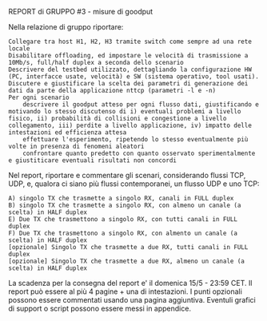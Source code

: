 
REPORT di GRUPPO #3 - misure di goodput

Nella relazione di gruppo riportare:

    Collegare tra host H1, H2, H3 tramite switch come sempre ad una rete locale
    Disabilitare offloading, ed impostare le velocità di trasmissione a 10Mb/s, full/half duplex a seconda dello scenario
    Descrivere del testbed utilizzato, dettagliando la configurazione HW (PC, interfacce usate, velocità) e SW (sistema operativo, tool usati). 
    Discutere e giustificare la scelta dei parametri di generazione dei dati da parte della applicazione nttcp (parametri -l e -n)
    Per ogni scenario
        descrivere il goodput atteso per ogni flusso dati, giustificando e motivando lo stesso discutenso di i) eventuali problemi a livello fisico, ii) probabilità di collisioni e congestione a livello collegamento, iii) perdite a livello applicazione, iv) impatto delle intestazioni ed efficienza attesa
        effettuare l'esperimento, ripetendo lo stesso eventualmente più volte in presenza di fenomeni aleatori
        confrontare quanto predetto con quanto osservato sperimentalmente e giustiticare eventuali risultati non concordi

Nel report, riportare e commentare gli scenari, considerando flussi TCP, UDP, e, qualora ci siano più flussi contemporanei, un flusso UDP e uno TCP:

    ​A) singolo TX che trasmette a singolo RX, canali in FULL duplex
    B) singolo TX che trasmette a singolo RX, con almeno un canale (a scelta) in HALF duplex
    E) Due TX che trasmettono a singolo RX, con tutti canali in FULL duplex
    F) Due TX che trasmettono a singolo RX, con almento un canale (a scelta) in HALF duplex
    [opzionale] Singolo TX che trasmette a due RX, tutti canali in FULL duplex
    [opzionale] Singolo TX che trasmette a due RX, almeno un canale (a scelta) in HALF duplex

La scadenza per la consegna del report e' il domenica 15/5 - 23:59 CET. Il report può essere al più 4 pagine + una di intestazioni. I punti opzionali possono essere commentati usando una pagina aggiuntiva. Eventuli grafici di support o script possono essere messi in appendice.